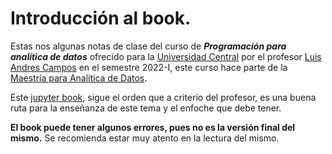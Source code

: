 # Introducción al book.



Estas nos algunas notas de clase del curso de ***Programación para analítica de datos*** ofrecido
para la [Universidad Central](https://www.ucentral.edu.co/) por el profesor [Luis Andres Campos](https://co.linkedin.com/in/lacamposm) en el semestre 2022-I, este curso hace parte de la [Maestría para Analítica de Datos](https://www.ucentral.edu.co/programa-academico/maestria-analitica-datos).

Este [jupyter book](https://jupyterbook.org/en/stable/intro.html), sigue el orden que a criterío del
profesor, es una buena ruta para la enseñanza de este tema y el enfoche que debe tener.

**El book puede tener algunos errores, pues no es la versión final del mismo.** Se recomienda estar muy atento en la lectura del mismo.